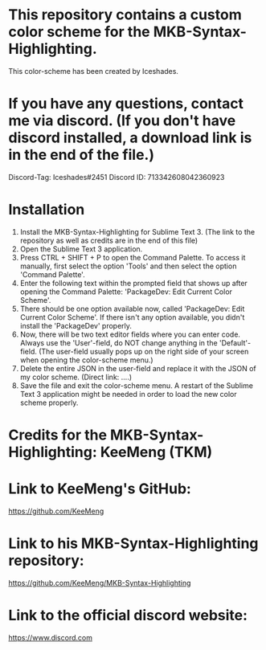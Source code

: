 # This repository contains a custom color scheme for the MKB-Syntax-Highlighting.
 This color-scheme has been created by Iceshades.


# If you have any questions, contact me via discord. (If you don't have discord installed, a download link is in the end of the file.)
 Discord-Tag: Iceshades#2451
 Discord ID: 713342608042360923



# Installation
 1. Install the MKB-Syntax-Highlighting for Sublime Text 3. (The link to the repository as well as credits are in the end of this file)
 2. Open the Sublime Text 3 application.
 3. Press CTRL + SHIFT + P to open the Command Palette. To access it manually, first select the option 'Tools' and then select the option 'Command Palette'.
 4. Enter the following text within the prompted field that shows up after opening the Command Palette: 'PackageDev: Edit Current Color Scheme'.
 5. There should be one option available now, called 'PackageDev: Edit Current Color Scheme'. If there isn't any option available, you didn't install the 'PackageDev' properly.
 6. Now, there will be two text editor fields where you can enter code. Always use the 'User'-field, do NOT change anything in the 'Default'-field. (The user-field usually pops up on the right side of your screen when opening the color-scheme menu.)
 7. Delete the entire JSON in the user-field and replace it with the JSON of my color scheme. (Direct link: ....)
 8. Save the file and exit the color-scheme menu. A restart of the Sublime Text 3 application might be needed in order to load the new color scheme properly.






# Credits for the MKB-Syntax-Highlighting: KeeMeng (TKM)

# Link to KeeMeng's GitHub:
 https://github.com/KeeMeng

# Link to his MKB-Syntax-Highlighting repository:
 https://github.com/KeeMeng/MKB-Syntax-Highlighting

# Link to the official discord website:
 https://www.discord.com





